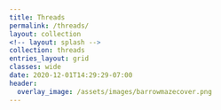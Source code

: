 ```yaml
---
title: Threads
permalink: /threads/
layout: collection
<!-- layout: splash -->
collection: threads
entries_layout: grid
classes: wide
date: 2020-12-01T14:29:29-07:00
header:
  overlay_image: /assets/images/barrowmazecover.png
---
```

